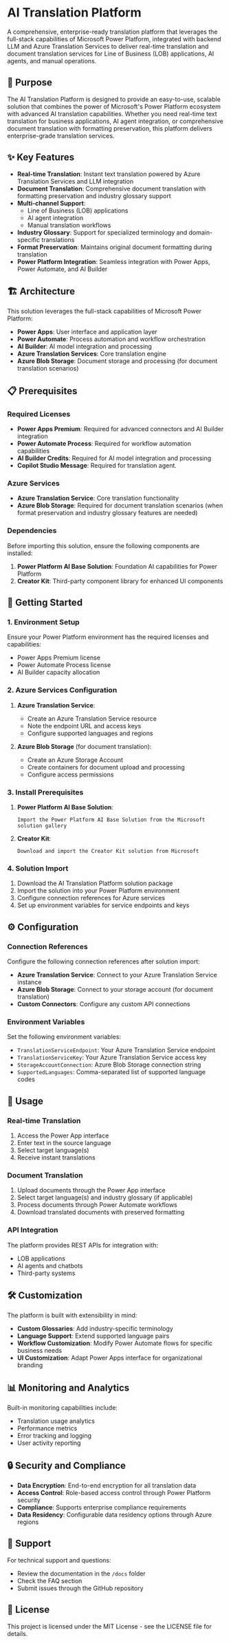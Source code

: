 # AI Translation Platform

A comprehensive, enterprise-ready translation platform that leverages the full-stack capabilities of Microsoft Power Platform, integrated with backend LLM and Azure Translation Services to deliver real-time translation and document translation services for Line of Business (LOB) applications, AI agents, and manual operations.

## 🎯 Purpose

The AI Translation Platform is designed to provide an easy-to-use, scalable solution that combines the power of Microsoft's Power Platform ecosystem with advanced AI translation capabilities. Whether you need real-time text translation for business applications, AI agent integration, or comprehensive document translation with formatting preservation, this platform delivers enterprise-grade translation services.

## ✨ Key Features

- **Real-time Translation**: Instant text translation powered by Azure Translation Services and LLM integration
- **Document Translation**: Comprehensive document translation with formatting preservation and industry glossary support
- **Multi-channel Support**: 
  - Line of Business (LOB) applications
  - AI agent integration
  - Manual translation workflows
- **Industry Glossary**: Support for specialized terminology and domain-specific translations
- **Format Preservation**: Maintains original document formatting during translation
- **Power Platform Integration**: Seamless integration with Power Apps, Power Automate, and AI Builder

## 🏗️ Architecture

This solution leverages the full-stack capabilities of Microsoft Power Platform:

- **Power Apps**: User interface and application layer
- **Power Automate**: Process automation and workflow orchestration
- **AI Builder**: AI model integration and processing
- **Azure Translation Services**: Core translation engine
- **Azure Blob Storage**: Document storage and processing (for document translation scenarios)

## 📋 Prerequisites

### Required Licenses
- **Power Apps Premium**: Required for advanced connectors and AI Builder integration
- **Power Automate Process**: Required for workflow automation capabilities
- **AI Builder Credits**: Required for AI model integration and processing
- **Copilot Studio Message**: Required for translation agent.

### Azure Services
- **Azure Translation Service**: Core translation functionality
- **Azure Blob Storage**: Required for document translation scenarios (when format preservation and industry glossary features are needed)

### Dependencies
Before importing this solution, ensure the following components are installed:

1. **Power Platform AI Base Solution**: Foundation AI capabilities for Power Platform
2. **Creator Kit**: Third-party component library for enhanced UI components

## 🚀 Getting Started

### 1. Environment Setup

Ensure your Power Platform environment has the required licenses and capabilities:
- Power Apps Premium license
- Power Automate Process license
- AI Builder capacity allocation

### 2. Azure Services Configuration

1. **Azure Translation Service**:
   - Create an Azure Translation Service resource
   - Note the endpoint URL and access keys
   - Configure supported languages and regions

2. **Azure Blob Storage** (for document translation):
   - Create an Azure Storage Account
   - Create containers for document upload and processing
   - Configure access permissions

### 3. Install Prerequisites

1. **Power Platform AI Base Solution**:
   ```
   Import the Power Platform AI Base Solution from the Microsoft solution gallery
   ```

2. **Creator Kit**:
   ```
   Download and import the Creator Kit solution from Microsoft
   ```

### 4. Solution Import

1. Download the AI Translation Platform solution package
2. Import the solution into your Power Platform environment
3. Configure connection references for Azure services
4. Set up environment variables for service endpoints and keys

## ⚙️ Configuration

### Connection References
Configure the following connection references after solution import:

- **Azure Translation Service**: Connect to your Azure Translation Service instance
- **Azure Blob Storage**: Connect to your storage account (for document translation)
- **Custom Connectors**: Configure any custom API connections

### Environment Variables
Set the following environment variables:

- `TranslationServiceEndpoint`: Your Azure Translation Service endpoint
- `TranslationServiceKey`: Your Azure Translation Service access key
- `StorageAccountConnection`: Azure Blob Storage connection string
- `SupportedLanguages`: Comma-separated list of supported language codes

## 📖 Usage

### Real-time Translation
1. Access the Power App interface
2. Enter text in the source language
3. Select target language(s)
4. Receive instant translations

### Document Translation
1. Upload documents through the Power App interface
2. Select target language(s) and industry glossary (if applicable)
3. Process documents through Power Automate workflows
4. Download translated documents with preserved formatting

### API Integration
The platform provides REST APIs for integration with:
- LOB applications
- AI agents and chatbots
- Third-party systems

## 🛠️ Customization

The platform is built with extensibility in mind:

- **Custom Glossaries**: Add industry-specific terminology
- **Language Support**: Extend supported language pairs
- **Workflow Customization**: Modify Power Automate flows for specific business needs
- **UI Customization**: Adapt Power Apps interface for organizational branding

## 📊 Monitoring and Analytics

Built-in monitoring capabilities include:

- Translation usage analytics
- Performance metrics
- Error tracking and logging
- User activity reporting

## 🔒 Security and Compliance

- **Data Encryption**: End-to-end encryption for all translation data
- **Access Control**: Role-based access control through Power Platform security
- **Compliance**: Supports enterprise compliance requirements
- **Data Residency**: Configurable data residency options through Azure regions

## 🤝 Support

For technical support and questions:
- Review the documentation in the `/docs` folder
- Check the FAQ section
- Submit issues through the GitHub repository

## 📄 License

This project is licensed under the MIT License - see the LICENSE file for details.
